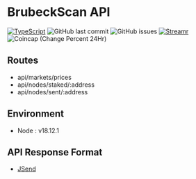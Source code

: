# BrubeckScan API

[![TypeScript](https://badgen.net/badge/icon/typescript?icon=typescript&label)](https://typescriptlang.org)
![GitHub last commit](https://img.shields.io/github/last-commit/adamphivo/brubeckAPI)
![GitHub issues](https://img.shields.io/github/issues/adamphivo/brubeckAPI)
[![Streamr](https://img.shields.io/coincap/price-usd/streamr)](https://streamr.network/)
![Coincap (Change Percent 24Hr)](https://img.shields.io/coincap/change-percent-24hr/streamr)

## Routes

- api/markets/prices
- api/nodes/staked/:address
- api/nodes/sent/:address

## Environment

- Node : v18.12.1

## API Response Format

- [JSend](https://github.com/omniti-labs/jsend)
